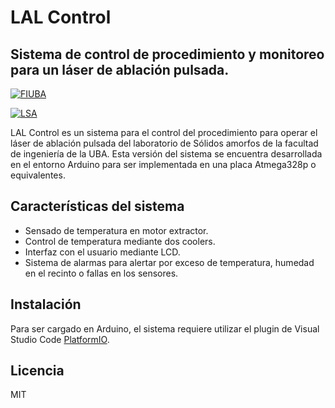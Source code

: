 # LAL Control
## Sistema de control de procedimiento y monitoreo para un láser de ablación pulsada.

[![FIUBA](https://campus.fi.uba.ar/pluginfile.php/263695/course/section/26610/banner-fiuba.jpg)](https://www.fi.uba.ar/)

[![LSA](https://es.expensereduction.com/wp-content/uploads/2018/02/logo-placeholder.png)](https://www.fi.uba.ar/investigacion/areas-de-investigacion/materiales-y-nanotecnologia/laboratorio-de-solidos-amorfos)

LAL Control es un sistema para el control del procedimiento para operar el láser de ablación pulsada del laboratorio de Sólidos amorfos de la facultad de ingeniería de la UBA. Esta versión del sistema se encuentra desarrollada en el entorno Arduino para ser implementada en una placa Atmega328p o equivalentes.

## Características del sistema

- Sensado de temperatura en motor extractor.
- Control de temperatura mediante dos coolers.
- Interfaz con el usuario mediante LCD.
- Sistema de alarmas para alertar por exceso de temperatura, humedad en el recinto o fallas en los sensores.

## Instalación
Para ser cargado en Arduino, el sistema requiere utilizar el plugin de Visual Studio Code [PlatformIO](https://platformio.org/).

## Licencia

MIT

